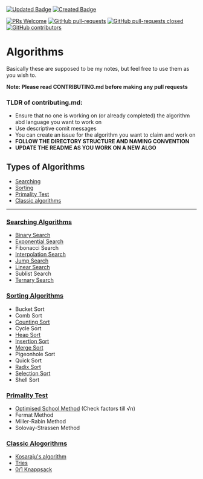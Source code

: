 [![Updated Badge](https://badges.pufler.dev/updated/deutranium/Algorithms)](https://badges.pufler.dev)
[![Created Badge](https://badges.pufler.dev/created/deutranium/Algorithms)](https://badges.pufler.dev)

[![PRs Welcome](https://img.shields.io/badge/PRs-welcome-brightgreen.svg)](http://makeapullrequest.com)
[![GitHub pull-requests](https://img.shields.io/github/issues-pr/deutranium/Algorithms.svg)](https://GitHub.com/Naereen/StrapDown.js/pull/)
[![GitHub pull-requests closed](https://img.shields.io/github/issues-pr-closed/deutranium/Algorithms.svg)](https://GitHub.com/deutranium/Algorithms/pull/)
[![GitHub contributors](https://img.shields.io/github/contributors/deutranium/Algorithms.svg)](https://GitHub.com/deutranium/Algorithms/graphs/contributors/)

# Algorithms

Basically these are supposed to be my notes, but feel free to use them as you wish to.

**Note: Please read CONTRIBUTING.md before making any pull requests**

### TLDR of contributing.md:

- Ensure that no one is working on (or already completed) the algorithm abd language you want to work on
- Use descriptive comit messages
- You can create an issue for the algorithm you want to claim and work on
- **FOLLOW THE DIRECTORY STRUCTURE AND NAMING CONVENTION**
- **UPDATE THE README AS YOU WORK ON A NEW ALGO**


## Types of Algorithms

- [Searching](#searching-algorithms)
- [Sorting](#sorting-algorithms)
- [Primality Test](#primality-test)
- [Classic algorithms](#classic-algos)

<hr>

### [Searching Algorithms](searchingAlgo)
- [Binary Search](searchingAlgo/binarySearch)
- [Exponential Search](searchingAlgo/exponentialSearch)
- Fibonacci Search
- [Interpolation Search](searchingAlgo/interpolationSearch)
- [Jump Search](searchingAlgo/jumpSearch)
- [Linear Search](searchingAlgo/linearSearch)
- Sublist Search
- [Ternary Search](searchingAlgo/ternarySearch)

### [Sorting Algorithms](sortingAlgo)
- Bucket Sort
- Comb Sort
- [Counting Sort](sortingAlgo/countingSort)
- Cycle Sort
- [Heap Sort](sortingAlgo/heapSort)
- [Insertion Sort](sortingAlgo/insertionSort)
- [Merge Sort](sortingAlgo/mergeSort)
- Pigeonhole Sort
- Quick Sort
- [Radix Sort](sortingAlgo/radixSort)
- [Selection Sort](sortingAlgo/selectionSort)
- Shell Sort

### [Primality Test](primalityTest)
- [Optimised School Method](primalityTest/optimisedSchoolMethod) (Check factors till √n)
- Fermat Method
- Miller-Rabin Method
- Solovay-Strassen Method

### [Classic Alogorithms](ClassicalAlgos)
- [Kosaraju's algorithm](ClassicalAlgos/Kosaraju'sAlgo)
- [Tries](ClassicalAlgos/tries)
- [0/1 Knappsack](ClassicalAlgos/0-1KnappSack)

